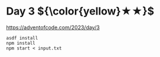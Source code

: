 # Day 3 ${\color{yellow}★★}$

https://adventofcode.com/2023/day/3

```
asdf install
npm install
npm start < input.txt
```

